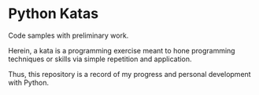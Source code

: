 # Python Katas
Code samples with preliminary work.

Herein, a kata is a programming exercise meant to hone programming techniques or skills via
simple repetition and application.

Thus, this repository is a record of my progress and personal development with Python.
